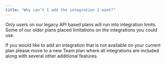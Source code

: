 ```yaml
---
title: "Why can’t I add the integration I want?"
---
```


Only users on our legacy API based plans will run into integration limits. Some of our older plans placed limitations on the integrations you could use.

If you would like to add an integration that is not available on your current plan please move to a new Team plan where all integrations are included along with several other additional features.
